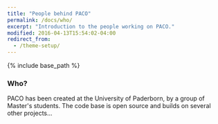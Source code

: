 ```yaml
---
title: "People behind PACO"
permalink: /docs/who/
excerpt: "Introduction to the people working on PACO."
modified: 2016-04-13T15:54:02-04:00
redirect_from:
  - /theme-setup/
---
```


{% include base_path %}

### Who?
PACO has been created at the University of Paderborn, by a group of Master's
students. The code base is open source and builds on several other projects...
